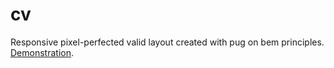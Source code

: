 # cv
Responsive pixel-perfected valid layout created with pug on bem principles.
[Demonstration](https://akachicon.github.io/cv/).
